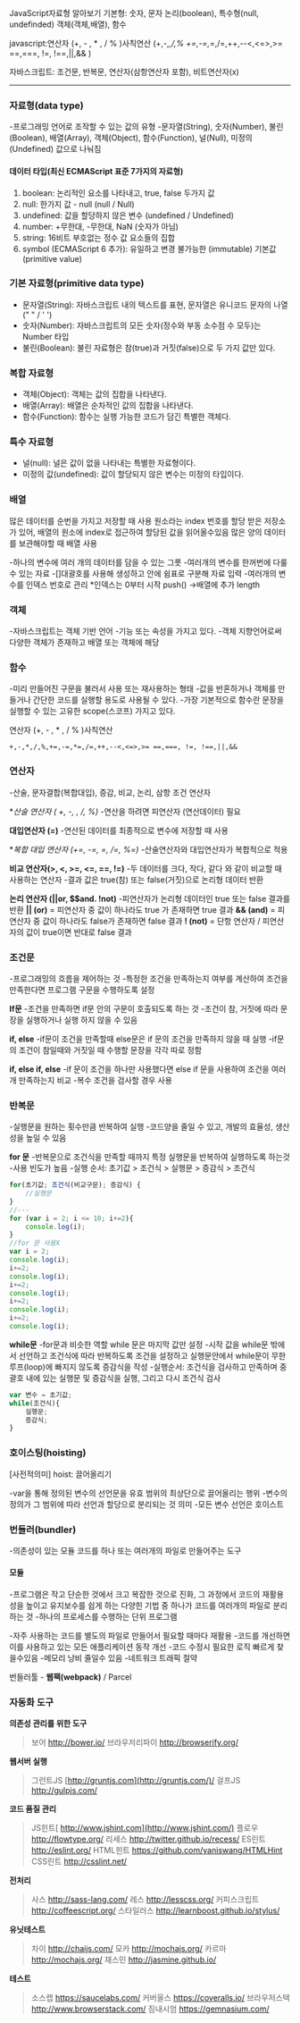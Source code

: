 

JavaScript자료형 알아보기
기본형: 숫자, 문자 논리(boolean), 특수형(null, undefinded)
객체(객체,배열), 함수

javascript:연산자 (+, - , * , / % )사칙연산
(+,-,*,/,% +=,-=,*=,/=,++,--<,<=>,>= ==,===, !=, !==,||,&& )

자바스크립트: 조건문, 반복문, 연산자(삼항연산자 포함), 비트연산자(x)

---

### 자료형(data type) 

-프로그래밍 언어로 조작할 수 있는 값의 유형
-문자열(String), 숫자(Number), 불린(Boolean), 배열(Array), 객체(Object), 함수(Function), 널(Null), 미정의(Undefined) 값으로 나눠짐

#### 데이터 타입(최신 ECMAScript 표준 7가지의 자료형)

1. boolean: 논리적인 요소를 나타내고, true, false 두가지 값
2. null: 한가지 값 - null (null / Null)
3. undefined: 값을 할당하지 않은 변수 (undefined / Undefined)
4. number:  +무한대, -무한대, NaN (숫자가 아님)
5. string: 16비트 부호없는 정수 값 요소들의 집합
6. symbol (ECMAScript 6 추가): 유일하고 변경 불가능한 (immutable) 기본값 (primitive value)

### 기본 자료형(primitive data type)

- 문자열(String): 자바스크립트 내의 텍스트를 표현, 문자열은 유니코드 문자의 나열 (" " / ' ')
- 숫자(Number): 자바스크립트의 모든 숫자(정수와 부동 소수점 수 모두)는 Number 타입
- 불린(Boolean): 불린 자료형은 참(true)과 거짓(false)으로 두 가지 값만 있다.

### 복합 자료형

- 객체(Object): 객체는 값의 집합을 나타낸다.
- 배열(Array): 배열은 순차적인 값의 집합을 나타낸다.
- 함수(Function): 함수는 실행 가능한 코드가 담긴 특별한 객체다.

### 특수 자료형

- 널(null): 널은 값이 없을 나타내는 특별한 자료형이다.
- 미정의 값(undefined): 값이 할당되지 않은 변수는 미정의 타입이다.

### 배열

많은 데이터를 순번을 가지고 저장할 때 사용
원소라는 index 번호를 할당 받은 저장소가 있어, 배열의 원소에 index로 접근하여 할당된 값을 읽어올수있음
많은 양의 데이터를 보관해야할 때 배열 사용

-하나의 변수에 여러 개의 데이터를 담을 수 있는 그릇
-여러개의 변수를 한꺼번에 다룰 수 있는 자료
-[]대괄호를 사용해 생성하고 안에 쉼표로 구분해 자료 입력
-여러개의 변수를 인덱스 번호로 관리
*인덱스는 0부터 시작
push() ->배열에 추가
length 

### 객체

-자바스크립트는 객체 기반 언어
-기능 또는 속성을 가지고 있다.
-객체 지향언어로써 다양한 객체가 존재하고 배열 또는 객체에 해당

### 함수

-미리 만들어진 구문을 불러서 사용 또는 재사용하는 형태
-값을 반혼하거나 객체를 만들거나 간단한 코드를 실행할 용도로 사용될 수 있다.
-가장 기본적으로 함수란 문장을 실행할 수 있는 고유한 scope(스코프) 가지고 있다.

연산자 (+, - , * , / % )사칙연산

```
+,-,*,/,%,+=,-=,*=,/=,++,--<,<=>,>= ==,===, !=, !==,||,&&
```

### 연산자

-산술, 문자결합(복합대입), 증감, 비교, 논리, 삼항 조건 연산자

**산술 연산자 ( +, -, *, /, %)**
-연산을 하려면 피연산자 (연산데이터) 필요

**대입연산자 (=)**
-연산된 데이터를 최종적으로 변수에 저장할 때 사용

**복합 대입 연산자  (+=, -=, *=, /=, %=)**
-산술연산자와 대입연산자가 복합적으로 적용

**비교 연산자(>, <, >=, <=, ==, !=)**
-두 데이터를 크다, 작다, 같다 와 같이 비교할 때 사용하는 연산자
-결과 값은 true(참) 또는 false(거짓)으로 논리형 데이터 반환

**논리 연산자 (||or, $$and. !not)**
-피연산자가 논리형 데이터인 true 또는 false 결과를 반환
**|| (or)**  = 피연산자 중 값이 하나라도 true 가 존재하면 true 결과
**&& (and)** = 피연산자 중 값이 하나라도 false가 존재하면 false 결과
**! (not)** = 단항 연산자 / 피연산자의 값이 true이면 반대로 false 결과

### 조건문

-프로그래밍의 흐름을 제어하는 것
-특정한 조건을 만족하는지 여부를 계산하여 조건을 만족한다면 프로그램 구문을 수행하도록 설정

**If문**
-조건을 만족하면 if문 안의 구문이 호출되도록 하는 것
-조건이 참, 거짓에 따라 문장을 실행하거나 실행 하지 않을 수 있음

**if, else**
-if문이 조건을 만족할때 else문은 if 문의 조건을 만족하지 않을 때 실행
-if문의 조건이 참일때와 거짓일 때 수행할 문장을 각각 따로 정함

**if, else if, else**
-if 문이 조건을 하나만 사용했다면 else if 문을 사용하여 조건을 여러개 만족하는지 비교
-복수 조건을 검사할 경우 사용

### 반복문

-실행문을 원하는 횟수만큼 반복하여 실행
-코드양을 줄일 수 있고, 개발의 효율성, 생산성을 높일 수 있음

**for 문**
-반복문으로 조건식을 만족할 때까지 특정 실행문을 반복하여 실행하도록 하는것
-사용 빈도가 높음
-실행 순서: 초기값 > 조건식 > 실행문 > 증감식 > 조건식

```javascript
for(초기값; 조건식(비교구문); 증감식) {
    //실행문
}
//---
for (var i = 2; i <= 10; i+=2){
    console.log(i);
}
//for 문 사용X
var i = 2;
console.log(i);
i+=2;
console.log(i);
i+=2;
console.log(i);
i+=2;
console.log(i);
i+=2;
console.log(i);
```

**while문**
-for문과 비슷한 역할 while 문은 마지막 값만 설정
-시작 값을 while문 밖에서 선언하고 조건식에 따라 반복하도록 조건을 설정하고 실행문안에서 while문이 무한루프(loop)에 빠지지 않도록 증감식을 작성
-실행순서: 조건식을 검사하고 만족하며 중괄호 내에 있는 실행문 및 증감식을 실행, 그리고 다시 조건식 검사

```javascript
var 변수 = 초기값;
while(조건식){
    실행문;
    증감식;
}
```



### 호이스팅(hoisting)

[사전적의미] hoist: 끌어올리기 

-var을 통해 정의된 변수의 선언문을 유효 범위의 최상단으로 끌어올리는 행위
-변수의 정의가 그 범위에 따라 선언과 할당으로 분리되는 것 의미
-모든 변수 선언은 호이스트

### 번들러(bundler)

-의존성이 있는 모듈 코드를 하나 또는 여러개의 파일로 만들어주는 도구

#### **모듈**

-프로그램은 작고 단순한 것에서 크고 복잡한 것으로 진화, 그 과정에서 코드의 재활용성을 높이고 유지보수를 쉽게 하는 다양힌 기법 중 하나가 코드를 여러개의 파일로 분리하는 것
-하나의 프로세스를 수행하는 단위 프로그램

-자주 사용하는 코드를 별도의 파일로 만들어서 필요할 때마다 재활용
-코드를 개선하면 이를 사용하고 있는 모든 애플리케이션 동작 개선
-코드 수정시 필요한 로직 빠르게 찾을수있음
-메모리 낭비 줄일수 있음
-네트워크 트래픽 절약

번들러툴 - **웹팩(webpack)** / Parcel

### 자동화 도구

**의존성 관리를 위한 도구**

> 보어 http://bower.io/
> 브라우저리파이 http://browserify.org/

**웹서버 실행**

> 그런트JS [http://gruntjs.com](http://gruntjs.com/)/
> 걸프JS http://gulpjs.com/

**코드 품질 관리**

> JS힌트[ http://www.jshint.com](http://www.jshint.com/)
> 플로우 http://flowtype.org/
> 리세스 http://twitter.github.io/recess/
> ES린트 http://eslint.org/
> HTML힌트 https://github.com/yaniswang/HTMLHint
> CSS린트 http://csslint.net/

**전처리**

> 사스 http://sass-lang.com/
> 레스 http://lesscss.org/
> 커피스크립트 http://coffeescript.org/
> 스타일러스 http://learnboost.github.io/stylus/

**유닛테스트**

> 차이 http://chaijs.com/
> 모카 http://mochajs.org/
> 카르마 http://mochajs.org/
> 재스민 http://jasmine.github.io/

**테스트**

> 소스랩 https://saucelabs.com/
> 커버올스 https://coveralls.io/
> 브라우저스택 http://www.browserstack.com/
> 짐내시엄 https://gemnasium.com/
